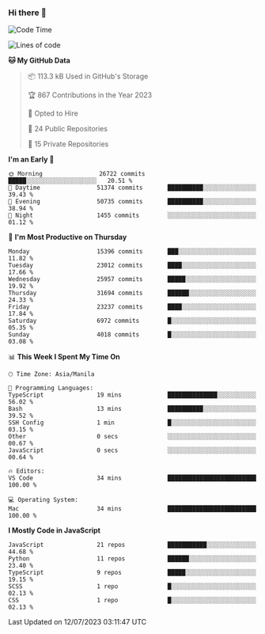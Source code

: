 ### Hi there 👋

<!--START_SECTION:waka-->
![Code Time](http://img.shields.io/badge/Code%20Time-333%20hrs%2034%20mins-blue)

![Lines of code](https://img.shields.io/badge/From%20Hello%20World%20I%27ve%20Written-57.7%20million%20lines%20of%20code-blue)

**🐱 My GitHub Data** 

> 📦 113.3 kB Used in GitHub's Storage 
 > 
> 🏆 867 Contributions in the Year 2023
 > 
> 💼 Opted to Hire
 > 
> 📜 24 Public Repositories 
 > 
> 🔑 15 Private Repositories 
 > 
**I'm an Early 🐤** 

```text
🌞 Morning                26722 commits       █████░░░░░░░░░░░░░░░░░░░░   20.51 % 
🌆 Daytime                51374 commits       ██████████░░░░░░░░░░░░░░░   39.43 % 
🌃 Evening                50735 commits       ██████████░░░░░░░░░░░░░░░   38.94 % 
🌙 Night                  1455 commits        ░░░░░░░░░░░░░░░░░░░░░░░░░   01.12 % 
```
📅 **I'm Most Productive on Thursday** 

```text
Monday                   15396 commits       ███░░░░░░░░░░░░░░░░░░░░░░   11.82 % 
Tuesday                  23012 commits       ████░░░░░░░░░░░░░░░░░░░░░   17.66 % 
Wednesday                25957 commits       █████░░░░░░░░░░░░░░░░░░░░   19.92 % 
Thursday                 31694 commits       ██████░░░░░░░░░░░░░░░░░░░   24.33 % 
Friday                   23237 commits       ████░░░░░░░░░░░░░░░░░░░░░   17.84 % 
Saturday                 6972 commits        █░░░░░░░░░░░░░░░░░░░░░░░░   05.35 % 
Sunday                   4018 commits        █░░░░░░░░░░░░░░░░░░░░░░░░   03.08 % 
```


📊 **This Week I Spent My Time On** 

```text
🕑︎ Time Zone: Asia/Manila

💬 Programming Languages: 
TypeScript               19 mins             ██████████████░░░░░░░░░░░   56.02 % 
Bash                     13 mins             ██████████░░░░░░░░░░░░░░░   39.52 % 
SSH Config               1 min               █░░░░░░░░░░░░░░░░░░░░░░░░   03.15 % 
Other                    0 secs              ░░░░░░░░░░░░░░░░░░░░░░░░░   00.67 % 
JavaScript               0 secs              ░░░░░░░░░░░░░░░░░░░░░░░░░   00.64 % 

🔥 Editors: 
VS Code                  34 mins             █████████████████████████   100.00 % 

💻 Operating System: 
Mac                      34 mins             █████████████████████████   100.00 % 
```

**I Mostly Code in JavaScript** 

```text
JavaScript               21 repos            ███████████░░░░░░░░░░░░░░   44.68 % 
Python                   11 repos            ██████░░░░░░░░░░░░░░░░░░░   23.40 % 
TypeScript               9 repos             █████░░░░░░░░░░░░░░░░░░░░   19.15 % 
SCSS                     1 repo              █░░░░░░░░░░░░░░░░░░░░░░░░   02.13 % 
CSS                      1 repo              █░░░░░░░░░░░░░░░░░░░░░░░░   02.13 % 
```




 Last Updated on 12/07/2023 03:11:47 UTC
<!--END_SECTION:waka-->
